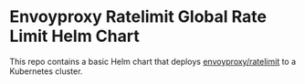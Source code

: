 # Envoyproxy Ratelimit Global Rate Limit Helm Chart

This repo contains a basic Helm chart that deploys [envoyproxy/ratelimit](https://github.com/envoyproxy/ratelimit) to a Kubernetes cluster.
